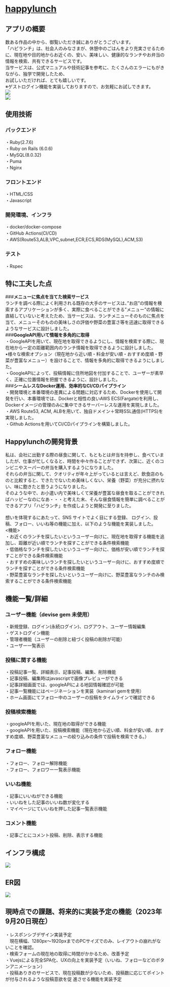 # <a href="https://haplunch.com//">happylunch</a>

## アプリの概要
数ある作品の中から、御覧いただき誠にありがとうございます。<br>
「ハピランチ」は、社会人のみなさまが、休憩中のごはんをより充実させるために、現在地や目的地からお近くの、安い、美味しい、健康的なランチやお弁当の情報を検索、共有できるサービスです。<br>
当サービスは、公式マニュアルや技術記事を参考に、たくさんのエラーにもがきながら、独学で開発したため、<br>
お試しいただければ、とても嬉しいです。<br>
※ゲストログイン機能を実装しておりますので、お気軽にお試しできます。<br>
<img src= '/README_images/概要1.png' ><br>
<img src= '/README_images/概要2.png' ><br>
## 使用技術
### バックエンド
・Ruby(2.7.6)<br>
・Ruby on Rails (6.0.6)<br>
・MySQL(8.0.32)<br>
・Puma<br>
・Nginx<br>
### フロントエンド
・HTML/CSS<br>
・Javascript<br>
### 開発環境、インフラ
・docker/docker-compose<br>
・GitHub Actions(CI/CD)<br>
・AWS(Route53,ALB,VPC,subnet,ECR,ECS,RDS(MySQL),ACM,S3)<br>
### テスト
・Rspec<br>
## 特に工夫した点
###<strong>メニューに焦点を当てた検索サービス</strong><br>
ランチを調べる際によく利用される既存の大手のサービスは、”お店”の情報を検索するアプリケーションが多く、実際に食べることができる”メニュー”の情報に直結していないと考えたため、当サービスは、ランチメニューそのものに焦点を当て、メニューそのものの美味しさの評価や野菜の豊富さ等を迅速に取得できるようなサービスに設計しました。<br>
###<strong>GoogleAPI用いて情報を多角的に取得</strong><br>
・GoogleAPIを用いて、現在地を取得できるようにし、情報を検索する際に、現在地から一定の距離範囲内のランチ情報を取得できるように設計しました。<br>
•様々な検索オプション（現在地から近い順・料金が安い順・おすすめ度順・野菜が豊富なメニュー）を設けることで、情報を多角的に取得できるようにしました。<br>
・GoogleAPIによって、投稿情報に住所地図を付加することで、ユーザーが素早く、正確に位置情報を把握できるように、設計しました。<br>
###<strong>シームレスなDocker運用、効率的なCI/CDパイプライン</strong><br>
・開発環境と本番環境の差異による問題に対応するため、Dockerを使用して開発を行い、本番環境では、Dockerと相性の良いAWS ECS(Fargate)を利用し、Dockerイメージの管理のみに集中できるサーバーレスな運用を実現しました。<br>
・AWS Route53, ACM, ALBを用いて、独自ドメイン＋常時SSL通信(HTTPS)を実現しました。<br>
・Github Actionsを用いてCI/CDパイプラインを構築しました。<br>
## Happylunchの開発背景
私は、会社に出勤する際の昼食に関して、もともとは弁当を持参し、食べていましたが、仕事が忙しくなると、時間を中々作ることができず、次第に、近くのコンビニやスーパーの弁当を購入するようになりました。<br>
それらの弁当に関して、クオリティが年々上がっているとは言えど、飲食店のものと比較すると、できたでないため美味しくない、栄養（野菜）が充分に摂れない、味に飽きたと思うようになりました。<br>
そのような中で、お小遣い内で美味しくて栄養が豊富な昼食を取ることができればハッピーなのになあ・・・と考えた末、そんな昼食情報を簡単に調べることができるアプリ「ハピランチ」を作成しようと開発に至りました。<br>
<br>
想いを体現するにあたって、SNS サイトでよく目にする登録、 ログイン、投稿、フォロー、いいね等の機能に加え、以下のような機能を実装しました。<br>
<機能>
<br>
・お近くのランチを探したいというユーザー向けに、現在地を取得する機能を追加し、距離が近い順でランチを探すことができる条件検索機能<br>
・低価格なランチを探したいというユーザー向けに、価格が安い順でランチを探すことができる条件検索機能<br>
・おすすめの美味しいランチを探したいというユーザー向けに、おすすめ度順でランチを探すことができる条件検索機能<br>
・野菜豊富なランチを探したいというユーザー向けに、野菜豊富なランチのみ検索することができる条件検索機能<br>

## 機能一覧/詳細
### ユーザー機能（devise gem 未使用）
・新規登録、ログイン(永続ログイン)、ログアウト、ユーザー情報編集<br>
・ゲストログイン機能<br>
・管理者機能（ユーザーの削除と紐づく投稿の削除が可能）<br>
・ユーザー一覧表示<br>
### 投稿に関する機能
・投稿記事一覧、詳細表示、記事投稿、編集、削除機能<br>
・記事投稿、編集時はjavascriptで画像プレビューができる<br>
・記事詳細画面では、googleAPIによる地図情報確認が可能<br>
・記事一覧機能にはページネーションを実装（kaminari gemを使用）<br>
・ホーム画面にてフォロー中のユーザーの投稿をタイムラインで確認できる<br>
### 投稿検索機能
・googleAPIを用いた、現在地の取得ができる機能<br>
・googleAPIを用いた、投稿検索機能（現在地から近い順、料金が安い順、おすすめ度順、野菜豊富なメニューの絞り込みの条件で投稿を検索できる。）<br>
### フォロー機能
・フォロー、フォロー解除機能<br>
・フォロー、フォロワー一覧表示機能<br>
### いいね機能
・記事にいいねができる機能<br>
・いいねをした記事のいいね数が変化する<br>
・マイページにていいねを押した記事一覧表示機能<br>
### コメント機能
・記事ごとにコメント投稿、削除、表示する機能<br>
## インフラ構成
<img src= '/README_images/インフラ構成図2.png' >

## ER図
<img src= '/README_images/ER図1.png' >

## 現時点での課題、将来的に実装予定の機能（2023年9月20日現在）
・レスポンシブデザイン実装予定<br>
　現在横幅、1280px〜1920pxまでのPCサイズでのみ、レイアウトの崩れがないことを確認。
<br>
・検索フォームの現在地の取得に時間がかかるため、改善予定<br>
・Vuejsによる完全SPA化、UXの向上を実装予定（いいね、フォローなどのボタンアニメーション）<br>
・投稿ありきのサービスで、現在投稿数が少ないため、投稿数に応じてポイントが付与されるような投稿意欲を促 進させる機能を実装予定<br>
